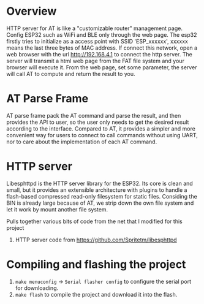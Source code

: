 # Overview
HTTP server for AT is like a "customizable router" management page. Config ESP32 such as WiFi and BLE only through the web page. 
The esp32 firstly tries to initialize as a access point with SSID 'ESP_xxxxxx', xxxxxx means the last three bytes of MAC address. If connect this network, open a web browser with the url http://192.168.4.1 to connect the http server. The server will transmit a html web page from the FAT file system and your browser will execute it. From the web page, set some parameter, the server will call AT to compute and return the result to you.

# AT Parse Frame
AT parse frame pack the AT command and parse the result, and then provides the API to user, so the user only needs to get the desired result according to the interface. Compared to AT, it provides a simpler and more convenient way for users to connect to call commands without using UART, nor to care about the implementation of each AT command.

# HTTP server
Libesphttpd is the HTTP server library for the ESP32. Its core is clean and small, but it provides an extensible architecture with plugins to handle a flash-based compressed read-only filesystem for static files. Considing the BIN is already large because of AT, we strip down the own file system and let it work by mount another file system.

Pulls together various bits of code from the net that I modified for this project
1. HTTP server code from https://github.com/Spritetm/libesphttpd

# Compiling and flashing the project
1. `make menuconfig` -> `Serial flasher config` to configure the serial port for downloading.
2. `make flash` to compile the project and download it into the flash.
